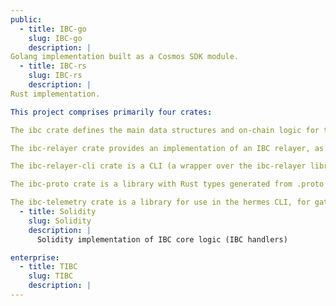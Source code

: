 ```yaml
---
public:
  - title: IBC-go
    slug: IBC-go
    description: |
Golang implementation built as a Cosmos SDK module.
  - title: IBC-rs
    slug: IBC-rs
    description: |
Rust implementation.

This project comprises primarily four crates:

The ibc crate defines the main data structures and on-chain logic for the IBC protocol.

The ibc-relayer crate provides an implementation of an IBC relayer, as a library.

The ibc-relayer-cli crate is a CLI (a wrapper over the ibc-relayer library), comprising the hermes binary.

The ibc-proto crate is a library with Rust types generated from .proto definitions necessary for interacting with Cosmos SDK and its IBC structs.

The ibc-telemetry crate is a library for use in the hermes CLI, for gathering telemetry data and exposing that in a Prometheus endpoint.
  - title: Solidity
    slug: Solidity
    description: |
      Solidity implementation of IBC core logic (IBC handlers)

enterprise:
  - title: TIBC
    slug: TIBC
    description: |
---
```

